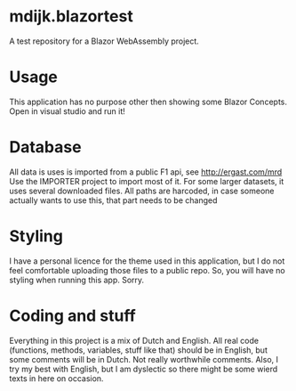 # mdijk.blazortest
A test repository for a Blazor WebAssembly project.

# Usage
This application has no purpose other then showing some Blazor Concepts. Open in visual studio and run it!

# Database
All data is uses is imported from a public F1 api, see http://ergast.com/mrd
Use the IMPORTER project to import most of it. For some larger datasets, it uses several downloaded files.
All paths are harcoded, in case someone actually wants to use this, that part needs to be changed

# Styling
I have a personal licence for the theme used in this application, but I do not feel comfortable uploading those files to a public repo. So, you will have no styling when running this app. Sorry.

# Coding and stuff
Everything in this project is a mix of Dutch and English. All real code (functions, methods, variables, stuff like that) should be in English, but some comments will be in Dutch. Not really worthwhile comments. Also, I try my best with English, but I am dyslectic so there might be some wierd texts in here on occasion.

